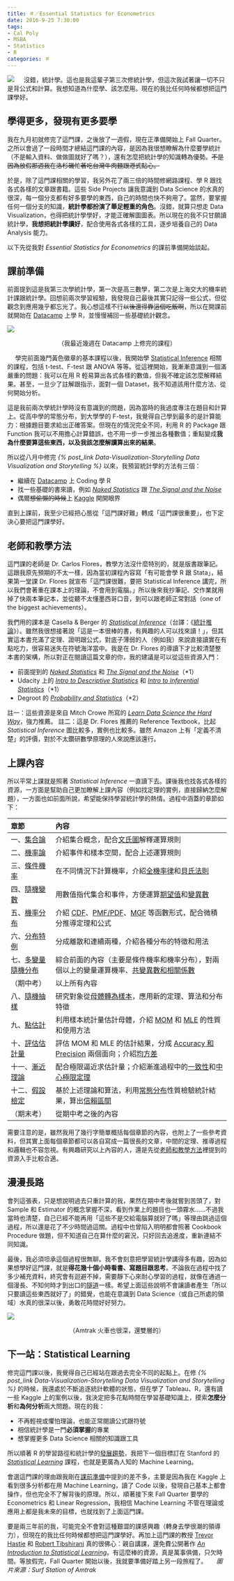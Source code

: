 ```yaml
---
title: ＃／Essential Statistics for Econometrics
date: 2016-9-25 7:30:00
tags:
- Cal Poly
- MSBA
- Statistics
- R
categories: ＃
---
```

![](cover.jpg)
　
沒錯，統計學。這也是我這輩子第三次修統計學，但這次我試著讓一切不只是背公式和計算。我想知道為什麼學、該怎麼用。現在的我比任何時候都想把這門課學好。
<!--more-->

## 學得更多，發現有更多要學

我在九月初就修完了這門課，之後放了一週假，現在正準備開始上 Fall Quarter。之所以會過了一段時間才總結這門課的內容，是因為我很想瞭解為什麼要學統計（不是輸入資料、做做圖就好了嗎？），還有怎麼把統計學的知識轉為優勢。~~不是因為放假那週我在洛杉磯忙著吃台灣牛肉麵跟港式點心。~~

於是，除了這門課相關的學習，我另外花了兩三倍的時間修網路課程、學 R 跟找各式各樣的文章跟書籍。這些 Side Projects 讓我意識到 Data Science 的水真的很深，每一個分支都有好多要學的東西，自己的時間也快不夠用了。當然，要掌握任何一個分支的知識，**統計學都扮演了舉足輕重的角色**。沒錯，就算只想走 Data Visualization，也得把統計學學好，才能正確解圖圖表。所以現在的我不只甘願讀統計學，**我想把統計學讀好**，配合使用各式各樣的工具，逐步培養自己的 Data Analysis 能力。

以下先從我對 *Essential Statistics for Econometrics* 的課前準備開始談起。

## 課前準備

前面提到這是我第三次學統計學，第一次是高三數學，第二次是上海交大的機率統計課跟統計學。回想前兩次學習經驗，我發現自己最後其實只記得一些公式，但從觀念到應用幾乎都忘光了。我心想這樣不行~~以後還得靠這個吃飯啊~~，所以在開課前就開始在 [Datacamp](https://www.datacamp.com/) 上學 R，並慢慢補回一些基礎統計觀念。

![](datacamp.jpg)
<center>（我最近幾週在 Datacamp 上修完的課程）</center>

　
學完前面幾門黃色徽章的基本課程以後，我開始學 [Statistical Inference](https://en.wikipedia.org/wiki/Statistical_inference) 相關的課程，包括 t-test、F-test 跟 ANOVA 等等。從這裡開始，我漸漸意識到一個滿嚴重的問題：我可以在用 R 輕易算出各式各樣的數值，但我不確定該怎麼解釋結果。甚至，一旦少了註解跟指示，面對一個 Dataset，我不知道該用什麼方法、從何開始分析。

這是我前兩次學統計學時沒有意識到的問題，因為當時的我過度專注在題目和計算上。從高中學的常態分布，到大學學的 F-test，我覺得自己學到最多的是計算能力：根據題目要求給出正確答案。但現在的情況完全不同，利用 R 的 Package 跟 Function 我可以不用擔心計算錯誤，也不用一步一步推出各種數值；重點變成**我為什麼要算這些東西，以及我該怎麼解讀算出來的結果**。

所以從八月中修完 *{% post_link Data-Visualization-Storytelling Data Visualization and Storytelling %}* 以來，我預習統計學的方法有三個：

* 繼續在 [Datacamp](https://www.datacamp.com/) 上 Coding 學 R
* 找一些基礎的書來讀，例如 [*Naked Statistics*](https://www.amazon.com/Naked-Statistics-Stripping-Dread-Data/dp/039334777X/) 跟 [*The Signal and the Noise*](https://www.amazon.com/Signal-Noise-Many-Predictions-Fail-but/dp/0143125087)
* 偶爾~~想偷懶的時候~~上 [Kaggle](https://www.kaggle.com/) 開開眼界

直到上課前，我至少已經把心態從「這門課好難」轉成「這門課很重要」，也下定決心要把這門課學好。

## 老師和教學方法

這門課的老師是 Dr. Carlos Flores，教學方法沒什麼特別的，就是版書跟筆記。這跟我原先預期的不太一樣，因為當初課程內容寫「有可能會學 R 跟 Stata」，結果第一堂課 Dr. Flores 就宣布「這門課很難，要把 Statistical Inference 講完，所以我們會著重在課本上的理論，不會用到電腦。」所以後來我抄筆記、交作業就用掉了快兩本筆記本，並從聽不太懂墨西哥口音，到可以跟老師正常對話（one of the biggest achievements）。

我們用的課本是 Casella & Berger 的 [*Statistical Inference*](https://www.amazon.com/Statistical-Inference-George-Casella/dp/8131503941/)（台譯：《[統計推論](http://www.tenlong.com.tw/items/9789572924601?item_id=55562)》）。雖然我很想接著說「這是一本很棒的書，有興趣的人可以找來讀！」，但其實這本書充滿了定理、證明跟公式，對底子薄弱的人（例如我）來說直接讀實在有點吃力，很容易迷失在符號海洋當中。我是在 Dr. Flores 的導讀下才比較清楚整本書的架構，所以對正在閱讀這篇文章的你，我的建議是可以從這些資源入門：

* 前面提到的 [*Naked Statistics*](https://www.amazon.com/Naked-Statistics-Stripping-Dread-Data/dp/039334777X/) 和 [*The Signal and the Noise*](https://www.amazon.com/Signal-Noise-Many-Predictions-Fail-but/dp/0143125087)（*1）
* Udacity 上的 [*Intro to Descriptive Statistics*](https://www.udacity.com/course/intro-to-descriptive-statistics--ud827) 和 [*Intro to Inferential Statistics*](https://www.udacity.com/course/intro-to-inferential-statistics--ud201)（*1）
* Degroot 的 [*Probability and Statistics*](https://www.amazon.com/Probability-Statistics-4th-Morris-DeGroot/dp/0321500466/)（*2）

註一：這些資源是來自 Mitch Crowe 所寫的 [*Learn Data Science the Hard Way*](http://www.mitchcrowe.com/learn-data-science-the-hard-way/)，強力推薦。
註二：這是 Dr. Flores 推薦的 Reference Textbook，比起 *Statistical Inference* 圖比較多，實例也比較多。雖然 Amazon 上有「定義不清楚」的評價，對於不太鑽研數學原理的人來說應該還行。

## 上課內容

所以平常上課就是照著 *Statistical Inference* 一直讀下去。課後我也找各式各樣的資源，一方面是幫助自己更加瞭解上課內容（例如找定理的實例，直接歸納怎麼解題），一方面也如前面所說，希望能保持學習統計學的熱情。過程中涵蓋的章節如下：

|章節|內容|
|:---|:---|
|一、[集合論](https://zh.wikipedia.org/zh-hant/%E9%9B%86%E5%90%88%E8%AE%BA)|介紹集合概念，配合[文氏圖](https://zh.wikipedia.org/wiki/%E6%96%87%E6%B0%8F%E5%9B%BE)解釋運算規則|
|二、[機率論](https://zh.wikipedia.org/zh-hant/%E6%A6%82%E7%8E%87%E8%AE%BA)|介紹事件和樣本空間，配合上述運算規則|
|三、[條件機率](https://zh.wikipedia.org/zh-hant/%E6%9D%A1%E4%BB%B6%E6%A6%82%E7%8E%87)|在不同情況下計算機率，介紹[全機率律](https://zh.wikipedia.org/zh-hant/全概率公式)和[貝氏法則](https://zh.wikipedia.org/zh-hant/贝叶斯定理)|
|四、[隨機變數](http://ccckmit.wikidot.com/st:randomvariable)|用數值指代集合和事件，方便運算[期望值](https://zh.wikipedia.org/wiki/%E6%9C%9F%E6%9C%9B%E5%80%BC)和[變異數](https://zh.wikipedia.org/wiki/%E6%96%B9%E5%B7%AE)|
|五、[機率分布](https://zh.wikipedia.org/zh-tw/%E6%A6%82%E7%8E%87%E5%88%86%E5%B8%83)|介紹 [CDF](https://zh.wikipedia.org/zh-hant/%E7%B4%AF%E7%A7%AF%E5%88%86%E5%B8%83%E5%87%BD%E6%95%B0)、[PMF/PDF](https://zh.wikipedia.org/wiki/%E6%A9%9F%E7%8E%87%E5%AF%86%E5%BA%A6%E5%87%BD%E6%95%B8)、[MGF](https://en.wikipedia.org/wiki/Moment-generating_function) 等函數形式，配合微積分推導定理和公式|
|六、[分布特例](https://zh.wikipedia.org/wiki/Template:%E5%B8%B8%E8%A7%81%E4%B8%80%E5%85%83%E6%A6%82%E7%8E%87%E5%88%86%E5%B8%83)|分成離散和連續兩種，介紹各種分布的特徵和用法|
|七、[多變量隨機分布](www.math.ncu.edu.tw/~yu/ps98/boards/lec34_ps_98.pdf)|綜合前面的內容（主要是條件機率和機率分布），對兩個以上的變量運算機率、[共變異數和相關係數](http://greenhornfinancefootnote.blogspot.com/2007/08/covariance-and-correlation-coefficient.html)|
|（期中考）|以上所有內容|
|八、[隨機抽樣](https://en.wikipedia.org/wiki/Simple_random_sample)|研究對象從[母體轉為樣本](http://www.stat.nuk.edu.tw/prost/content2/statics_1.htm)，應用新的定理、算法和分布特徵|
|九、[點估計](http://homepage.ntu.edu.tw/~huilin/2008-1/ch10.pdf)|利用樣本統計量估計母體，介紹 [MOM](http://w3.math.sinica.edu.tw/math_media/d312/31201.pdf) 和 [MLE](http://ccckmit.wikidot.com/st:maximumlikelihood) 的性質和使用方法|
|十、[評估估計量](https://www.probabilitycourse.com/chapter8/8_2_1_evaluating_estimators.php)|評估 MOM 和 MLE 的估計結果，分成 [Accuracy 和 Precision](https://zh.wikipedia.org/wiki/%E6%BA%96%E7%A2%BA%E8%88%87%E7%B2%BE%E5%AF%86) 兩個面向；介紹[均方差](https://zh.wikipedia.org/zh-tw/%E5%9D%87%E6%96%B9%E5%B7%AE)|
|十一、[漸近理論](http://www3.nccu.edu.tw/~hmlien/statistics/lecture/ch8a.ppt)|配合極限逼近求估計量；介紹漸進過程中的[一致性](http://murphymind.blogspot.com/2011/10/estimation.html)和[中心極限定理](https://zh.wikipedia.org/zh-tw/%E4%B8%AD%E5%BF%83%E6%9E%81%E9%99%90%E5%AE%9A%E7%90%86)|
|十二、[假設檢定](https://zh.wikipedia.org/zh-tw/%E5%81%87%E8%A8%AD%E6%AA%A2%E5%AE%9A)|基於上述理論和算法，利用[常態分布](https://zh.wikipedia.org/wiki/%E6%AD%A3%E6%80%81%E5%88%86%E5%B8%83)性質檢驗統計結果，算出[信賴區間](https://zh.wikipedia.org/wiki/%E7%BD%AE%E4%BF%A1%E5%8C%BA%E9%97%B4)|
|（期末考）|從期中考之後的內容|

需要注意的是，雖然我用了幾行字簡單概括每個章節的內容，也附上了一些參考資料，但其實上面每個章節都可以各自寫成一篇很長的文章，中間的定理、推導過程和邏輯也不容忽視。有興趣研究以上內容的人，還是先從[老師和教學方法](#老師和教學方法)裡提到的資源入手比較合適。

## 漫漫長路

會列這張表，只是想說明過去只重計算的我，果然在期中考後就嘗到苦頭了，對 Sample 和 Estimator 的概念掌握不深，看到作業上的題目也一頭霧水……不過我當時也清楚，自己已經不能再用「這些不是交給電腦算就好了嗎」等理由跳過這個過程，所以還是花了不少時間過這關。過程中也曾陷入明明都會照著 Cookbook Procedure 做題，但不知道自己在算什麼的窘況，只好回去追進度，重新連結不同知識。

最後，我必須坦承這個過程很無聊。我不會刻意把學習統計學講得多有趣，因為如果想學好這門課，就是**得花幾十個小時看書、寫題目跟思考**。不論我在過程中找了多少補充資料，終究會有迴避不掉，需要靜下心來耐心學習的過程，就像在通過一個漫長、不知何時才到出口的[隧道](https://www.youtube.com/watch?v=NR3iBaN-758)一樣。希望上面這些說明不會讓讀者產生「所以只要讀這些東西就好了」的錯覺，也能在意識到 Data Science（或自己所處的領域）水真的很深以後，勇敢花時間好好努力。

![](train.jpg)
<center>（Amtrak 火車也很深，還雙層的）</center>

## 下一站：Statistical Learning

修完這門課以後，我覺得自己已經站在跟過去完全不同的起點上。在修 *{% post_link Data-Visualization-Storytelling Data Visualization and Storytelling %}* 的時候，我還處於不斷追逐統計軟體的狀態，但在學了 Tableau、R，還有讀一些 Kaggle 上的案例以後，我決定把多花點時間在學習基礎知識上，摸索**怎麼分析**和**為何分析**兩大問題。現在的我：

* 不再輕視或懼怕理論，也能正常閱讀公式跟符號
* 相信統計學是一門**必須掌握**的專業
* 想掌握更多 Data Science 相關的知識跟工具

所以順著 R 的學習路徑和統計學的[發展趨勢](http://magazine.amstat.org/blog/2016/01/01/data-science-the-evolution-or-the-extinction-of-statistics/)，我把下一個目標訂在 Stanford 的 [*Statistical Learning*](https://lagunita.stanford.edu/courses/HumanitiesSciences/StatLearning/Winter2016/about) 課程，也就是更廣為人知的 Machine Learning。

會選這門課的理由跟我剛在[課前準備](#課前準備)中提到的差不多，主要是因為我在 Kaggle 上看到很多分析都在用 Machine Learning，讀了 Code 以後，發現自己基本上都會操作，但也完全不了解背後的原理。所以，順著接下來 Fall Quarter 要學的 Econometrics 和 Linear Regression，我相信 Machine Learning 不管在理論或應用上都是我未來的目標，也就找到了上面這門課。

要是兩三年前的我，可能完全不會對這種艱澀的課感興趣（轉身去學很潮的領導力），但現在的我比任何時候都想把這門課學好。再加上這門課的教授 [Trevor Hastie](http://web.stanford.edu/~hastie/) 和 [Robert Tibshirani](http://statweb.stanford.edu/~tibs/) 真的很佛心：親自講課，還免費公開著作 [*An Introduction to Statistical Learning*](https://www.amazon.com/Introduction-Statistical-Learning-Applications-Statistics/dp/1461471370)。有這麼棒的資源，真是萬事俱備，只欠時間。等放假完，Fall Quarter 開始以後，我就要準備好踏上另一段旅程了。
　
*圖片來源：Surf Station of Amtrak*